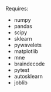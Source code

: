 Requires:
- numpy
- pandas
- scipy
- sklearn
- pywavelets
- matplotlib
- mne
- braindecode
- pytest
- autosklearn
- joblib
